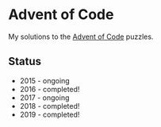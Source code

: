 # Advent of Code

My solutions to the [Advent of Code](https://adventofcode.com/) puzzles.

## Status

* 2015 - ongoing
* 2016 - completed!
* 2017 - ongoing
* 2018 - completed!
* 2019 - completed!